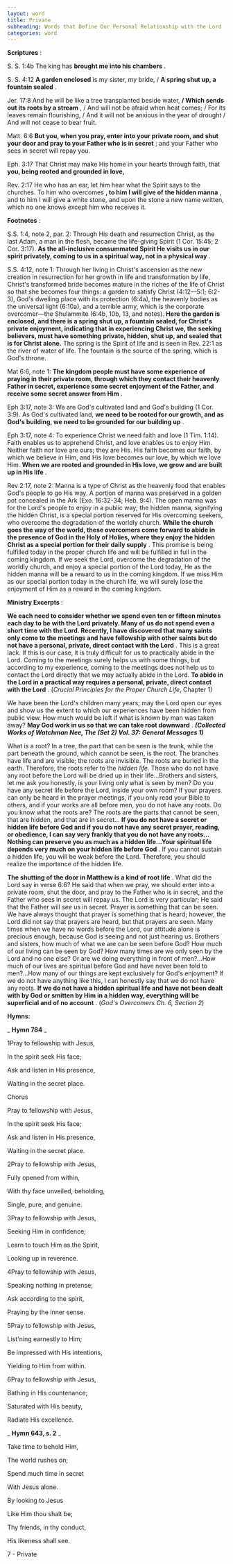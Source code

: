 ```yaml
---
layout: word
title: Private
subheading: Words that Define Our Personal Relationship with the Lord
categories: word
---
```


**Scriptures** :

S. S. 1:4b The king has **brought me into his chambers** .

S. S. 4:12 **A garden enclosed** is my sister, my bride, / **A spring shut up, a fountain sealed** .

Jer. 17:8 And he will be like a tree transplanted beside water, **/ Which sends out its roots by a stream** , / And will not be afraid when heat comes; / For its leaves remain flourishing, / And it will not be anxious in the year of drought / And will not cease to bear fruit.

Matt. 6:6 **But you, when you pray, enter into your private room, and shut your door and pray to your Father who is in secret** ; and your Father who sees in secret will repay you.

Eph. 3:17 That Christ may make His home in your hearts through faith, that **you, being rooted and grounded in love,**

Rev. 2:17 He who has an ear, let him hear what the Spirit says to the churches. To him who overcomes **, to him I will give of the hidden manna** , and to him I will give a white stone, and upon the stone a new name written, which no one knows except him who receives it.

**Footnotes** :

S.S. 1:4, note 2, par. 2: Through His death and resurrection Christ, as the last Adam, a man in the flesh, became the life-giving Spirit (1 Cor. 15:45; 2 Cor. 3:17). **As the all-inclusive consummated Spirit He visits us in our spirit privately, coming to us in a spiritual way, not in a physical way** .

S.S. 4:12, note 1: Through her living in Christ's ascension as the new creation in resurrection for her growth in life and transformation by life, Christ's transformed bride becomes mature in the riches of the life of Christ so that she becomes four things: a garden to satisfy Christ (4:12—5:1; 6:2-3), God's dwelling place with its protection (6:4a), the heavenly bodies as the universal light (6:10a), and a terrible army, which is the corporate overcomer—the Shulammite (6:4b, 10b, 13, and notes). **Here the garden is enclosed, and there is a spring shut up, a fountain sealed, for Christ's private enjoyment, indicating that in experiencing Christ we, the seeking believers, must have something private, hidden, shut up, and sealed that is for Christ alone.** The spring is the Spirit of life and is seen in Rev. 22:1 as the river of water of life. The fountain is the source of the spring, which is God's throne.

Mat 6:6, note 1: **The kingdom people must have some experience of praying in their private room, through which they contact their heavenly Father in secret, experience some secret enjoyment of the Father, and receive some secret answer from Him** .

Eph 3:17, note 3: We are God's cultivated land and God's building (1 Cor. 3:9). As God's cultivated land, **we need to be rooted for our growth, and as God's building, we need to be grounded for our building up** .

Eph 3:17, note 4: To experience Christ we need faith and love (1 Tim. 1:14). Faith enables us to apprehend Christ, and love enables us to enjoy Him. Neither faith nor love are ours; they are His. His faith becomes our faith, by which we believe in Him, and His love becomes our love, by which we love Him. **When we are rooted and grounded in His love, we grow and are built up in His life** .

Rev 2:17, note 2: Manna is a type of Christ as the heavenly food that enables God's people to go His way. A portion of manna was preserved in a golden pot concealed in the Ark (Exo. 16:32-34; Heb. 9:4). The open manna was for the Lord's people to enjoy in a public way; the hidden manna, signifying the hidden Christ, is a special portion reserved for His overcoming seekers, who overcome the degradation of the worldly church. **While the church goes the way of the world, these overcomers come forward to abide in the presence of God in the Holy of Holies, where they enjoy the hidden Christ as a special portion for their daily supply** . This promise is being fulfilled today in the proper church life and will be fulfilled in full in the coming kingdom. If we seek the Lord, overcome the degradation of the worldly church, and enjoy a special portion of the Lord today, He as the hidden manna will be a reward to us in the coming kingdom. If we miss Him as our special portion today in the church life, we will surely lose the enjoyment of Him as a reward in the coming kingdom.

**Ministry Excerpts** :

**We each need to consider whether we spend even ten or fifteen minutes each day to be with the Lord privately. Many of us do not spend even a short time with the Lord. Recently, I have discovered that many saints only come to the meetings and have fellowship with other saints but do not have a personal, private, direct contact with the Lord** . This is a great lack. If this is our case, it is truly difficult for us to practically abide in the Lord. Coming to the meetings surely helps us with some things, but according to my experience, coming to the meetings does not help us to contact the Lord directly that we may actually abide in the Lord. **To abide in the Lord in a practical way requires a personal, private, direct contact with the Lord** . (_Crucial Principles for the Proper Church Life_, Chapter 1)

We have been the Lord's children many years; may the Lord open our eyes and show us the extent to which our experiences have been hidden from public view. How much would be left if what is known by man was taken away? **May God work in us so that we can take root downward** . **_(Collected Works of Watchman Nee, The (Set 2) Vol. 37: General Messages 1)_**

What is a root? In a tree, the part that can be seen is the trunk, while the part beneath the ground, which cannot be seen, is the root. The branches have life and are visible; the roots are invisible. The roots are buried in the earth. Therefore, the roots refer to the _hidden life._ Those who do not have any root before the Lord will be dried up in their life…Brothers and sisters, let me ask you honestly, is your living only what is seen by men? Do you have any secret life before the Lord, inside your own room? If your prayers can only be heard in the prayer meetings, if you only read your Bible to others, and if your works are all before men, you do not have any roots. Do you know what the roots are? The roots are the parts that cannot be seen, that are hidden, and that are in secret… **If you do not have a secret or hidden life before God and if you do not have any secret prayer, reading, or obedience, I can say very frankly that you do not have any roots…Nothing can preserve you as much as a hidden life...Your spiritual life depends very much on your hidden life before God** . If you cannot sustain a hidden life, you will be weak before the Lord. Therefore, you should realize the importance of the hidden life.

**The shutting of the door in Matthew is a kind of root life** . What did the Lord say in verse 6:6? He said that when we pray, we should enter into a private room, shut the door, and pray to the Father who is in secret, and the Father who sees in secret will repay us. The Lord is very particular; He said that the Father will _see_ us in secret. Prayer is something that can be seen. We have always thought that prayer is something that is heard; however, the Lord did not say that prayers are heard, but that prayers are seen. Many times when we have no words before the Lord, our attitude alone is precious enough, because God is seeing and not just hearing us. Brothers and sisters, how much of what we are can be seen before God? How much of our living can be seen by God? How many times are we only seen by the Lord and no one else? Or are we doing everything in front of men?…How much of our lives are spiritual before God and have never been told to men?...How many of our things are kept exclusively for God's enjoyment? If we do not have anything like this, I can honestly say that we do not have any roots. **If we do not have a hidden spiritual life and have not been dealt with by God or smitten by Him in a hidden way, everything will be superficial and of no account** . (_God's Overcomers Ch. 6, Section 2_)

**Hymns:**

_ **Hymn 784** _

1Pray to fellowship with Jesus,

In the spirit seek His face;

Ask and listen in His presence,

Waiting in the secret place.

Chorus

Pray to fellowship with Jesus,

In the spirit seek His face;

Ask and listen in His presence,

Waiting in the secret place.

2Pray to fellowship with Jesus,

Fully opened from within,

With thy face unveiled, beholding,

Single, pure, and genuine.

3Pray to fellowship with Jesus,

Seeking Him in confidence;

Learn to touch Him as the Spirit,

Looking up in reverence.

4Pray to fellowship with Jesus,

Speaking nothing in pretense;

Ask according to the spirit,

Praying by the inner sense.

5Pray to fellowship with Jesus,

List'ning earnestly to Him;

Be impressed with His intentions,

Yielding to Him from within.

6Pray to fellowship with Jesus,

Bathing in His countenance;

Saturated with His beauty,

Radiate His excellence.

_ **Hymn 643, s. 2** _

Take time to behold Him,

The world rushes on;

Spend much time in secret

With Jesus alone.

By looking to Jesus

Like Him thou shalt be;

Thy friends, in thy conduct,

His likeness shall see.

7 - Private
